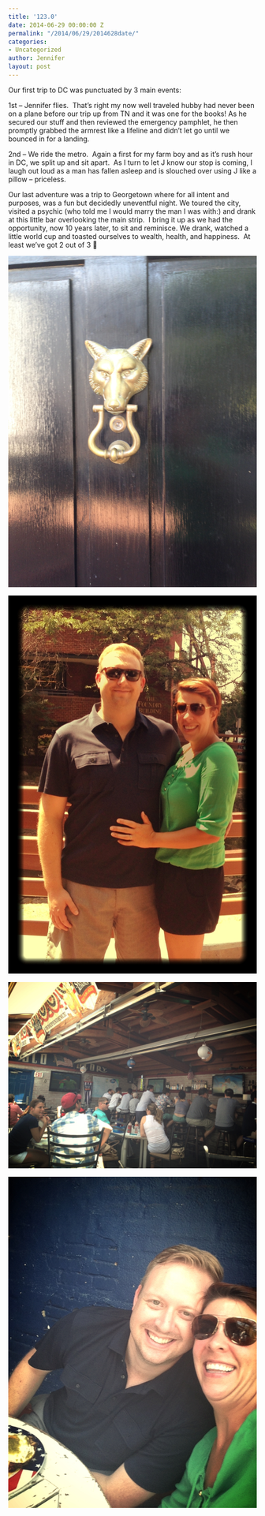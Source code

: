 ```yaml
---
title: '123.0'
date: 2014-06-29 00:00:00 Z
permalink: "/2014/06/29/2014628date/"
categories:
- Uncategorized
author: Jennifer
layout: post
---
```


Our first trip to DC was punctuated by 3 main events:

1st &#8211; Jennifer flies. &nbsp;That&#8217;s right my now well traveled hubby had never been on a plane before our trip up from TN and it was one for the books! As he secured our stuff and then reviewed the emergency pamphlet, he then promptly grabbed the armrest like a lifeline and didn&#8217;t let go until we bounced in for a landing.

2nd &#8211; We ride the metro. &nbsp;Again a first for my farm boy and as it&#8217;s rush hour in DC, we split up and sit apart. &nbsp;As I turn to let J know our stop is coming, I laugh out loud as a man has fallen asleep and is slouched over using J like a pillow &#8211; priceless.

Our last adventure was a trip to Georgetown where for all intent and purposes, was a fun but decidedly uneventful night. We toured the city, visited a psychic (who told me I would marry the man I was with:) and drank at this little bar overlooking the main strip. &nbsp;I bring it up as we had the opportunity, now 10 years later, to sit and reminisce. We drank, watched a little world cup and toasted ourselves to wealth, health, and happiness. &nbsp;At least we&#8217;ve got 2 out of 3 🙂

<div class="image-gallery-wrapper">
  <p>
    <img src="/assets/images/123-0/2014-06-28+11.24.37.jpg" />
  </p>

  <p>
    <img src="/assets/images/123-0/2014-06-28+11.23.43.jpg" />
  </p>

  <p>
    <img src="/assets/images/123-0/2014-06-28+12.27.29.jpg" />
  </p>

  <p>
    <img src="/assets/images/123-0/2014-06-28+12.05.57.jpg" />
  </p>
</div>
